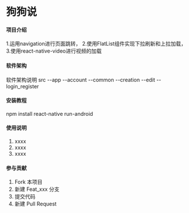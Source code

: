 
# 狗狗说

#### 项目介绍

1.运用navigation进行页面跳转，
2.使用FlatList组件实现下拉刷新和上拉加载，
3.使用react-native-video进行视频的加载

#### 软件架构
软件架构说明
src
  --app
    --account
    --common
    --creation
    --edit
    --login_register
#### 安装教程

npm install
react-native run-android

#### 使用说明

1. xxxx
2. xxxx
3. xxxx

#### 参与贡献

1. Fork 本项目
2. 新建 Feat_xxx 分支
3. 提交代码
4. 新建 Pull Request